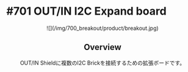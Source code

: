 # #701 OUT/IN I2C Expand board
<center>![](/img/700_breakout/product/breakout.jpg)
<!--COLORME-->

## Overview
OUT/IN Shieldに複数のI2C Brickを接続するための拡張ボードです。

